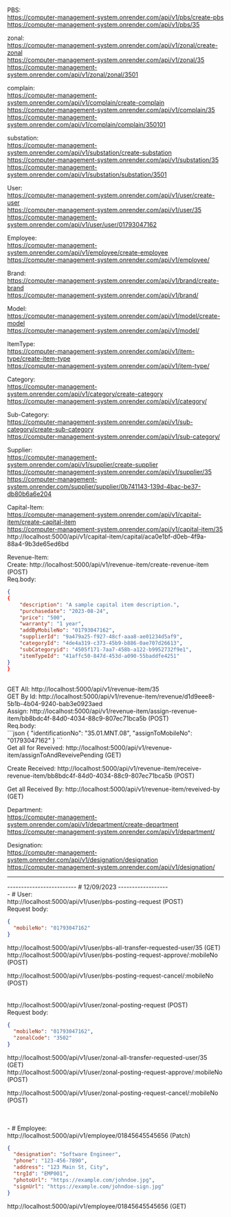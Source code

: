 PBS:<br>
https://computer-management-system.onrender.com/api/v1/pbs/create-pbs<br>
https://computer-management-system.onrender.com/api/v1/pbs/35<br>

zonal:<br>
https://computer-management-system.onrender.com/api/v1/zonal/create-zonal<br>
https://computer-management-system.onrender.com/api/v1/zonal/35<br>
https://computer-management-system.onrender.com/api/v1/zonal/zonal/3501<br>

complain:<br>
https://computer-management-system.onrender.com/api/v1/complain/create-complain<br>
https://computer-management-system.onrender.com/api/v1/complain/35<br>
https://computer-management-system.onrender.com/api/v1/complain/complain/350101<br>

substation:<br>
https://computer-management-system.onrender.com/api/v1/substation/create-substation<br>
https://computer-management-system.onrender.com/api/v1/substation/35<br>
https://computer-management-system.onrender.com/api/v1/substation/substation/3501<br>

User:<br>
https://computer-management-system.onrender.com/api/v1/user/create-user<br>
https://computer-management-system.onrender.com/api/v1/user/35<br>
https://computer-management-system.onrender.com/api/v1/user/user/01793047162<br>

Employee:<br>
https://computer-management-system.onrender.com/api/v1/employee/create-employee<br>
https://computer-management-system.onrender.com/api/v1/employee/<br>

Brand:<br>
https://computer-management-system.onrender.com/api/v1/brand/create-brand<br>
https://computer-management-system.onrender.com/api/v1/brand/<br>

Model:<br>
https://computer-management-system.onrender.com/api/v1/model/create-model<br>
https://computer-management-system.onrender.com/api/v1/model/<br>

ItemType:<br>
https://computer-management-system.onrender.com/api/v1/item-type/create-item-type<br>
https://computer-management-system.onrender.com/api/v1/item-type/<br>

Category:<br>
https://computer-management-system.onrender.com/api/v1/category/create-category<br>
https://computer-management-system.onrender.com/api/v1/category/<br>

Sub-Category:<br>
https://computer-management-system.onrender.com/api/v1/sub-category/create-sub-category<br>
https://computer-management-system.onrender.com/api/v1/sub-category/<br>

Supplier:<br>
https://computer-management-system.onrender.com/api/v1/supplier/create-supplier<br>
https://computer-management-system.onrender.com/api/v1/supplier/35<br>
https://computer-management-system.onrender.com/supplier/supplier/0b741143-139d-4bac-be37-db80b6a6e204<br>

Capital-Item:<br>
https://computer-management-system.onrender.com/api/v1/capital-item/create-capital-item<br>
https://computer-management-system.onrender.com/api/v1/capital-item/35<br>
http://localhost:5000/api/v1/capital-item/capital/aca0e1bf-d0eb-4f9a-88a4-9b3de65ed6bd<br>

Revenue-Item:<br>
Create: http://localhost:5000/api/v1/revenue-item/create-revenue-item (POST)<br>
Req.body:<br>

```json
{
{
    "description": "A sample capital item description.",
    "purchasedate": "2023-08-24",
    "price": "500",
    "warranty": "1 year",
    "addByMobileNo": "01793047162",
    "supplierId": "9a479a25-f927-48cf-aaa8-ae01234d5af9",
    "categoryId": "4de4a319-c373-45b9-b886-0ae707d26613",
    "subCategoryid": "4505f171-7aa7-458b-a122-b9952732f9e1",
    "itemTypeId": "41affc50-847d-453d-a090-55baddfe4251"
}
}
```

<br>
GET All: http://localhost:5000/api/v1/revenue-item/35<br>
GET By Id: http://localhost:5000/api/v1/revenue-item/revenue/d1d9eee8-5b1b-4b04-9240-bab3e0923aed<br>
Assign: http://localhost:5000/api/v1/revenue-item/assign-revenue-item/bb8bdc4f-84d0-4034-88c9-807ec71bca5b (POST) <br>
Req.body:<br>
```json
{
  "identificationNo": "35.01.MNT.08",
  "assignToMobileNo": "01793047162"
}
```
<br>
Get all for Reveived: http://localhost:5000/api/v1/revenue-item/assignToAndReveivePending (GET)<br>

Create Received: http://localhost:5000/api/v1/revenue-item/receive-revenue-item/bb8bdc4f-84d0-4034-88c9-807ec71bca5b (POST)<br>

Get all Received By: http://localhost:5000/api/v1/revenue-item/reveived-by (GET)<br>

Department:<br>
https://computer-management-system.onrender.com/api/v1/department/create-department<br>
https://computer-management-system.onrender.com/api/v1/department/<br>

Designation:<br>
https://computer-management-system.onrender.com/api/v1/designation/designation<br>
https://computer-management-system.onrender.com/api/v1/designation/<br>

<hr>
------------------------- # 12/09/2023 ------------------<br>
- # User:<br>
http://localhost:5000/api/v1/user/pbs-posting-request (POST)<br>
Request body:

```json
{
  "mobileNo": "01793047162"
}
```

http://localhost:5000/api/v1/user/pbs-all-transfer-requested-user/35 (GET)<br>
http://localhost:5000/api/v1/user/pbs-posting-request-approve/:mobileNo (POST)<br>

http://localhost:5000/api/v1/user/pbs-posting-request-cancel/:mobileNo (POST)<br><br><br>
http://localhost:5000/api/v1/user/zonal-posting-request (POST)<br>
Request body:

```json
{
  "mobileNo": "01793047162",
  "zonalCode": "3502"
}
```

http://localhost:5000/api/v1/user/zonal-all-transfer-requested-user/35 (GET)<br>
http://localhost:5000/api/v1/user/zonal-posting-request-approve/:mobileNo (POST)<br>

http://localhost:5000/api/v1/user/zonal-posting-request-cancel/:mobileNo (POST)<br>

<br>
<br>
- # Employee:<br>
  http://localhost:5000/api/v1/employee/01845645545656 (Patch)<br>

```json
{
  "designation": "Software Engineer",
  "phone": "123-456-7890",
  "address": "123 Main St, City",
  "trgId": "EMP001",
  "photoUrl": "https://example.com/johndoe.jpg",
  "signUrl": "https://example.com/johndoe-sign.jpg"
}
```

http://localhost:5000/api/v1/employee/01845645545656 (GET)<br>
